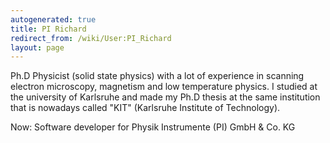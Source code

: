```yaml
---
autogenerated: true
title: PI Richard
redirect_from: /wiki/User:PI_Richard
layout: page
---
```


Ph.D Physicist (solid state physics) with a lot of experience in
scanning electron microscopy, magnetism and low temperature physics. I
studied at the university of Karlsruhe and made my Ph.D thesis at the
same institution that is nowadays called "KIT" (Karlsruhe Institute of
Technology).

Now: Software developer for Physik Instrumente (PI) GmbH & Co. KG
